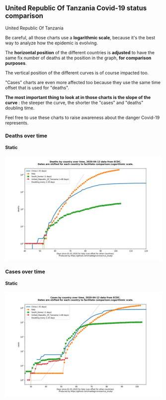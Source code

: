 ## United Republic Of Tanzania Covid-19 status comparison 

United Republic Of Tanzania



Be careful, all those charts use a **logarithmic scale**, because it's the best way to analyze how the epidemic is evolving.
 
The **horizontal position** of the different countries is **adjusted** to have the same fix number of deaths at the position in the graph, **for comparison purposes**.

The vertical position of the different curves is of course impacted too.

"Cases" charts are even more affected too because they use the same time offset that is used for "deaths".

**The most important thing to look at in those charts is the slope of the curve** : the steeper the curve, the shorter the "cases" and "deaths" doubling time.

Feel free to use these charts to raise awareness about the danger Covid-19 represents. 


 
### Deaths over time
 
#### Static
![United Republic Of Tanzania covid-19 deaths static chart](https://raw.githubusercontent.com/madlag/coronavirus_study/master/notebooks/graphs/2020-04-12/countries/United_Republic_Of_Tanzania/2020-04-12_United_Republic_Of_Tanzania_deaths.png "United Republic Of Tanzania covid-19 deaths static chart")   

 
### Cases over time
 
#### Static
![United Republic Of Tanzania covid-19 cases static chart](https://raw.githubusercontent.com/madlag/coronavirus_study/master/notebooks/graphs/2020-04-12/countries/United_Republic_Of_Tanzania/2020-04-12_United_Republic_Of_Tanzania_cases.png "United Republic Of Tanzania covid-19 cases static chart")   

